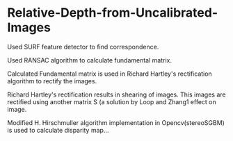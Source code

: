 # Relative-Depth-from-Uncalibrated-Images

Used SURF feature detector to find correspondence.

Used RANSAC algorithm to calculate fundamental matrix.

Calculated Fundamental matrix is used in Richard Hartley's rectification algorithm to rectify the images.

Richard Hartley's rectification results in shearing of images. This images are rectified using another matrix S (a solution by Loop and Zhang1 effect on image.

Modified H. Hirschmuller algorithm implementation in Opencv(stereoSGBM) is used to calculate disparity map...
